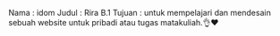 Nama : idom
Judul : Rira B.1
Tujuan : untuk mempelajari dan mendesain sebuah website untuk pribadi atau tugas matakuliah.👌❤️